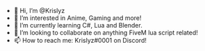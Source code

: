 - 👋 Hi, I’m @Krislyz
- 👀 I’m interested in Anime, Gaming and more!
- 🌱 I’m currently learning C#, Lua and Blender.
- 💞️ I’m looking to collaborate on anything FiveM lua script related!
- 📫 How to reach me: Krislyz#0001 on Discord!
